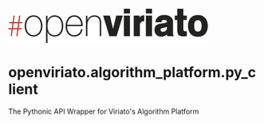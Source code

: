 ![#openviriato logo](openviriato_400px.png)

# openviriato.algorithm_platform.py_client
The Pythonic API Wrapper for Viriato's Algorithm Platform
